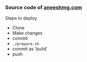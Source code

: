 ### Source code of [aneeshmg.com](https://aneeshmg.com)

Steps to deploy
* Clone
* Make changes
* commit
* ```./prepare.sh```
* commit as 'build'
* push